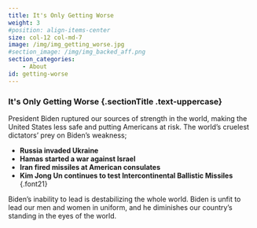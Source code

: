 ```yaml
---
title: It's Only Getting Worse
weight: 3
#position: align-items-center
size: col-12 col-md-7
image: /img/img_getting_worse.jpg
#section_image: /img/img_backed_aff.png
section_categories:
    - About
id: getting-worse
---
```


### It's Only Getting Worse {.sectionTitle .text-uppercase}

President Biden ruptured our sources of strength in the world, making the United States less safe and putting Americans at risk. The world’s cruelest dictators’ prey on Biden’s weakness;

- **Russia invaded Ukraine**
- **Hamas started a war against Israel**
- **Iran fired missiles at American consulates**
- **Kim Jong Un continues to test Intercontinental Ballistic Missiles**
{.font21}

Biden’s inability to lead is destabilizing the whole world. Biden is unfit to lead our men and women in uniform, and he diminishes our country’s standing in the eyes of the world.
